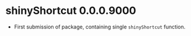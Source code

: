 # shinyShortcut 0.0.0.9000

* First submission of package, containing single `shinyShortcut` function.



